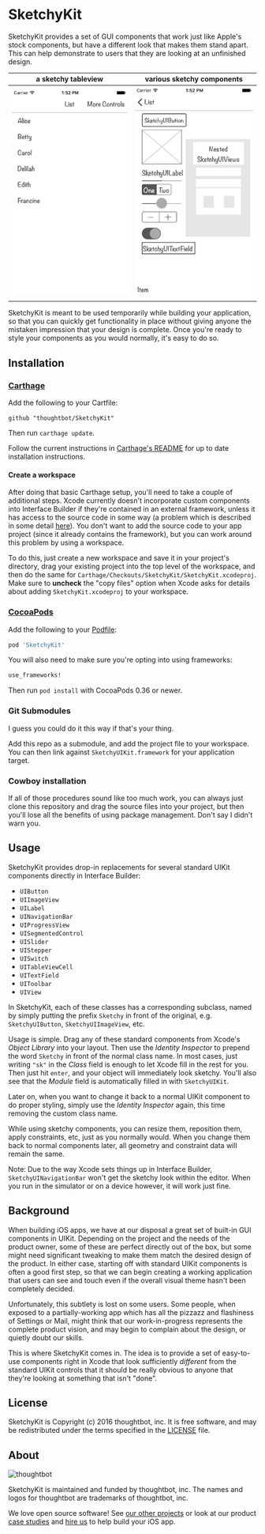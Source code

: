 # SketchyKit

SketchyKit provides a set of GUI components that work just like Apple's stock
components, but have a different look that makes them stand apart. This can help
demonstrate to users that they are looking at an unfinished design.

| a sketchy tableview | various sketchy components |
| --- | ---- |
| ![SK1](Documentation/SketchyUIKit1.png) | ![SK2](Documentation/SketchyUIKit2.png) |

SketchyKit is meant to be used temporarily while building your application, so
that you can quickly get functionality in place without giving anyone the
mistaken impression that your design is complete. Once you're ready to style
your components as you would normally, it's easy to do so.

## Installation

### [Carthage]

[Carthage]: https://github.com/Carthage/Carthage

Add the following to your Cartfile:

```
github "thoughtbot/SketchyKit"
```

Then run `carthage update`.

Follow the current instructions in [Carthage's README][carthage-installation]
for up to date installation instructions.

[carthage-installation]: https://github.com/Carthage/Carthage#adding-frameworks-to-an-application

#### Create a workspace

After doing that basic Carthage setup, you'll need to take a couple of
additional steps. Xcode currently doesn't incorporate custom components into
Interface Builder if they're contained in an external framework, unless it has
access to the source code in some way (a problem which is described in some
detail [here][carthage_issue_335]). You don't want to add the source code to
your app project (since it already contains the framework), but you can work
around this problem by using a workspace.

To do this, just create a new workspace and save it in your project's directory,
drag your existing project into the top level of the workspace, and then do the
same for `Carthage/Checkouts/SketchyKit/SketchyKit.xcodeproj`. Make sure to
**uncheck** the "copy files" option when Xcode asks for details about adding
`SketchyKit.xcodeproj` to your workspace.

[carthage]: https://github.com/Carthage/Carthage
[carthage_issue_335]: https://github.com/Carthage/Carthage/issues/335

### [CocoaPods]

[CocoaPods]: http://cocoapods.org

Add the following to your [Podfile](http://guides.cocoapods.org/using/the-podfile.html):

```ruby
pod 'SketchyKit'
```

You will also need to make sure you're opting into using frameworks:

```ruby
use_frameworks!
```

Then run `pod install` with CocoaPods 0.36 or newer.

### Git Submodules

I guess you could do it this way if that's your thing.

Add this repo as a submodule, and add the project file to your workspace. You
can then link against `SketchyUIKit.framework` for your application target.

### Cowboy installation

If all of those procedures sound like too much work, you can always just clone
this repository and drag the source files into your project, but then you'll
lose all the benefits of using package management. Don't say I didn't warn you.

## Usage

SketchyKit provides drop-in replacements for several standard UIKit components
directly in Interface Builder:

- `UIButton`
- `UIImageView`
- `UILabel`
- `UINavigationBar`
- `UIProgressView`
- `UISegmentedControl`
- `UISlider`
- `UIStepper`
- `UISwitch`
- `UITableViewCell`
- `UITextField`
- `UIToolbar`
- `UIView`

In SketchyKit, each of these classes has a corresponding subclass, named by
simply putting the prefix `Sketchy` in front of the original, e.g.
`SketchyUIButton`, `SketchyUIImageView`, etc.

Usage is simple. Drag any of these standard components from Xcode's *Object
Library* into your layout. Then use the *Identity Inspector* to prepend the word
`Sketchy` in front of the normal class name. In most cases, just writing `"sk"` in
the *Class* field is enough to let Xcode fill in the rest for you. Then just hit
`enter`, and your object will immediately look sketchy. You'll also see that the
*Module* field is automatically filled in with `SketchyUIKit`.

Later on, when you want to change it back to a normal UIKit component to do
proper styling, simply use the *Identity Inspector* again, this time removing
the custom class name.

While using sketchy components, you can resize them, reposition them, apply
constraints, etc, just as you normally would. When you change them back to
normal components later, all geometry and constraint data will remain the same.

Note: Due to the way Xcode sets things up in Interface Builder,
`SketchyUINavigationBar` won't get the sketchy look within the editor. When you
run in the simulator or on a device however, it will work just fine. 

## Background

When building iOS apps, we have at our disposal a great set of built-in GUI
components in UIKit. Depending on the project and the needs of the product
owner, some of these are perfect directly out of the box, but some might need
significant tweaking to make them match the desired design of the product. In
either case, starting off with standard UIKit components is often a good first
step, so that we can begin creating a working application that users can see and
touch even if the overall visual theme hasn't been completely decided.

Unfortunately, this subtlety is lost on some users. Some people, when exposed to
a partially-working app which has all the pizzazz and flashiness of Settings or
Mail, might think that our work-in-progress represents the complete product
vision, and may begin to complain about the design, or quietly doubt our skills.

This is where SketchyKit comes in. The idea is to provide a set of easy-to-use
components right in Xcode that look sufficiently *different* from the standard
UIKit controls that it should be really obvious to anyone that they're looking
at something that isn't "done".


## License

SketchyKit is Copyright (c) 2016 thoughtbot, inc. It is free software, and may
be redistributed under the terms specified in the [LICENSE] file.

[LICENSE]: /LICENSE

## About

![thoughtbot](https://thoughtbot.com/logo.png)

SketchyKit is maintained and funded by thoughtbot, inc. The names and logos for
thoughtbot are trademarks of thoughtbot, inc.

We love open source software! See [our other projects][community] or look at
our product [case studies] and [hire us][hire] to help build your iOS app.

[community]: https://thoughtbot.com/community?utm_source=github
[case studies]: https://thoughtbot.com/ios?utm_source=github
[hire]: https://thoughtbot.com/hire-us?utm_source=github
